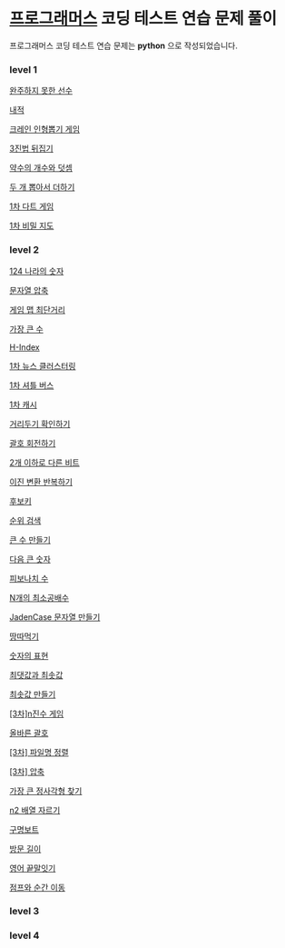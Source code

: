# [프로그래머스](https://programmers.co.kr/) 코딩 테스트 연습 문제 풀이

프로그래머스 코딩 테스트 연습 문제는 **python** 으로 작성되었습니다.

### level 1
[완주하지 못한 선수](level1/완주하지-못한-선수.py)

[내적](level1/내적.py)

[크레인 인형뽑기 게임](level1/크레인-인형뽑기-게임.py)

[3진법 뒤집기](level1/3진법-뒤집기.py)

[약수의 개수와 덧셈](level1/약수의-개수와-덧셈.py)

[두 개 뽑아서 더하기](level1/두-개-뽑아서-더하기.py)

[1차 다트 게임](level1/[1차]-다트-게임.py)

[1차 비밀 지도](level1/[1차]-비밀지도.py)

### level 2

[124 나라의 숫자](level2/124-나라의-숫자.py)

[문자열 압축](level2/문자열-압축.py)

[게임 맵 최단거리](level2/게임-맵-최단거리.py)

[가장 큰 수](level2/가장-큰-수.py)

[H-Index](level2/H-Index.py)

[1차 뉴스 클러스터링](level2/[1차]-뉴스-클러스터링.py)

[1차 셔틀 버스](level2/[1차]-셔틀버스.py)

[1차 캐시](level2/[1차]-캐세.py)

[거리두기 확인하기](level2/거리두기-확인하기.py)

[괄호 회전하기](level2/괄호-회전하기.py)

[2개 이하로 다른 비트](level2/2개-이하로-다른-비트.py)

[이진 변환 반복하기](level2/이진-변환-반복하기.py)

[후보키](level2/후보키.py)

[순위 검색](level2/순위-검색.py)

[큰 수 만들기](level2/큰-수-만들기)

[다음 큰 숫자](level2/다음-큰-숫자)

[피보나치 수](level2/피보나치-수.py)

[N개의 최소공배수](level2/N개의-최소공배수.py)

[JadenCase 문자열 만들기](level2/JadenCase-문자열-만들기.py)

[땅따먹기](level2/땅따먹기.py)

[숫자의 표현](level2/숫자의-표현.py)

[최댓값과 최솟값](level2/최댓값과-최솟값.py)

[최솟값 만들기](level2/최솟값-만들기.py)

[[3차]n진수 게임](level2/[3차]n진수-게임.py)

[올바른 괄호](level2/올바른-괄호.py)

[[3차] 파일명 정렬](level2/[3차]-파일명-정렬.py)

[[3차] 압축](level2/[3차]-압축.py)

[가장 큰 정사각형 찾기](level2/가장-큰-정사각형-찾기.py)

[n2 배열 자르기](level2/n2-배열-자르기.py)

[구명보트](level2/구명보트.py)

[방문 길이](level2/방문-길이.py)

[영어 끝말잇기](level2/영어-끝말잇기.py)

[점프와 순간 이동](level2/점프와-순간-이동.py)

### level 3

### level 4

